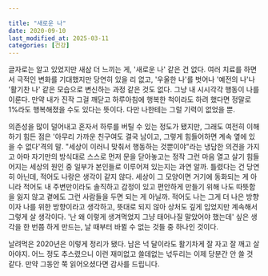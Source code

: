 ```yaml
---
 
title: "새로운 나"
date: 2020-09-10
last_modified_at: 2025-03-11
categories: [건강]
---
```


글자로는 알고 있었지만 새삼 더 느끼는 게, '새로운 나' 같은 건 없다. 여러 치료를 하면서 극적인 변화를 기대했지만 당연히 있을 리 없고, '우울한 나'를 벗어나 '예전의 나'나 '활기찬 나' 같은 모습으로 변신하는 과정 같은 것도 없다. 그냥 내 시시각각 행동이 나를 이룬다. 만약 내가 진작 그걸 깨닫고 하루아침에 행복한 척이라도 하려 했다면 정말로 1%라도 행복해졌을 수도 있다는 뜻이다. 다만 나한테는 그럴 기력이 없었을 뿐.


의존성을 많이 덜어내고 혼자서 하루를 버틸 수 있는 정도가 됐지만, 그래도 여전히 이해하기 힘든 점은 '아무리 가까운 친구여도 결국 남이고, 그렇게 힘들어하면 계속 옆에 있을 수 없다'격의 말. "세상이 이러니 맞춰서 행동하는 것뿐이야"라는 냉담한 의견을 가지고 아마 자기만의 방식대로 스스로 먼저 문을 닫아놓고는 정작 그런 마음 열고 살기 힘들어지는 세상의 원인 중 일부가 본인들로 이루어져 있는지는 과연 알까. 틀렸다는 건 당연히 아닌데, 적어도 나랑은 생각이 같지 않다. 세상이 그 모양이면 거기에 동화되는 게 아니라 적어도 내 주변만이라도 솔직하고 감정이 있고 편안하게 만들기 위해 나도 따뜻함을 잃지 않고 곁에도 그런 사람들을 두면 되는 게 아닐까. 적어도 나는 그게 더 나은 방향이자 나를 위한 방향이라고 생각하고, 뜻대로 되지 않아 상처도 깊게 입었지만 계속해서 그렇게 살 생각이다. '난 왜 이렇게 생겨먹었지 그냥 태어나질 말았어야 했는데' 싶은 생각을 한 번쯤 하게 만드는, 날 때부터 바뀔 수 없는 것들 중 하나인 것이다.

날려먹은 2020년은 이렇게 정리가 됐다. 남은 넉 달이라도 활기차게 잘 자고 잘 깨고 살아야지. 어느 정도 추스렸으니 이런 재미없고 쓸데없는 넋두리는 이제 당분간 안 쓸 것 같다. 만약 그동안 쭉 읽어오셨다면 감사를 드립니다.
